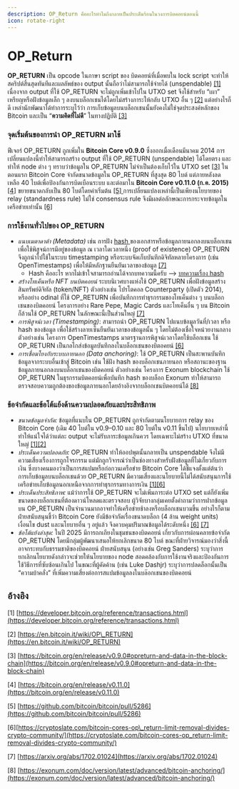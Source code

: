 ```yaml
---
description: OP_Return คืออะไรทำไมถึงกลายเป็นประเด็นร้อนในวงการบิตคอยน์ตอนนี้
icon: rotate-right
---
```


# OP\_Return

**OP\_RETURN** เป็น opcode ในภาษา script ของ บิตคอยน์ที่เมื่อพบใน lock script จะทำให้สคริปต์สิ้นสุดทันทีและผลลัพธ์ของ output นั้นถือว่าไม่สามารถใช้จ่ายได้ (unspendable) [\[1\]](https://developer.bitcoin.org/reference/transactions.html) เนื่องจาก output ที่ใช้ OP\_RETURN จะไม่ถูกเพิ่มเข้าไปใน UTXO set จึงใช้สำหรับ “เผา” เหรียญหรือฝังข้อมูลเล็ก ๆ ลงบนบล็อกเชนได้โดยไม่สร้างภาระให้กลับ UTXO อื่น ๆ [\[2\]](https://en.bitcoin.it/wiki/OP_RETURN) แต่อย่างไรก็ดี เหล่านักพัฒนาได้ทำการระบุไว้ว่า การเก็บข้อมูลบนบล็อกเชนนั้นยังคงไม่ใช่จุดประสงค์หลักของ Bitcoin และเป็น “**ความคิดที่ไม่ดี**” ในทางปฏิบัติ [\[3\]](https://bitcoin.org/en/release/v0.9.0#opreturn-and-data-in-the-block-chain)

### จุดเริ่มต้นของการนำ OP\_RETURN มาใช้

ฟีเจอร์ OP\_RETURN ถูกเพิ่มใน **Bitcoin Core v0.9.0** ซึ่งออกเมื่อเดือนมีนาคม 2014 การเปลี่ยนแปลงนี้ทำให้สามารถสร้าง output ที่ใช้ OP\_RETURN (unspendable) ได้โดยตรง และทำให้ node ต่าง ๆ ทราบว่าข้อมูลใน OP\_RETURN ไม่จำเป็นต้องเก็บไว้ใน UTXO set [\[3\]](https://bitcoin.org/en/release/v0.9.0#opreturn-and-data-in-the-block-chain) ในตอนแรก Bitcoin Core จำกัดขนาดข้อมูลใน OP\_RETURN ที่สูงสุด 80 ไบต์ แต่ภายหลังลดเหลือ 40 ไบต์เพื่อป้องกันการบิดเบือนระบบ และต่อมาใน **Bitcoin Core v0.11.0 (ก.ค. 2015)**[ \[4\]](https://bitcoin.org/en/release/v0.11.0) ขยายขนาดกลับเป็น 80 ไบต์โดยค่าเริ่มต้น [\[5\] ](https://github.com/bitcoin/bitcoin/pull/5286)การเปลี่ยนแปลงเหล่านี้เป็นเพียงนโยบายของ relay (standardness rule) ไม่ใช่ consensus rule จึงมีผลต่อลักษณะการกระจายข้อมูลในเครือข่ายเท่านั้น [\[6\]](https://cryptoslate.com/bitcoin-cores-op_return-limit-removal-divides-crypto-community/)

### การใช้งานทั่วไปของ OP\_RETURN

* _แนบเมตาดาต้า (Metadata)_ เช่น การฝัง [hash ](Hash.md)ของเอกสารหรือข้อมูลภายนอกลงบนบล็อกเชน เพื่อใช้พิสูจน์การมีอยู่ของข้อมูล ณ เวลาใดเวลาหนึ่ง (proof of existence)  OP\_RETURN จึงถูกนำไปใช้ในระบบ timestamping หรือระบบจัดเก็บบันทึกดิจิทัลหลายโครงการ (เช่น OpenTimestamps) เพื่อให้มีหลักฐานยืนยันเวลาของข้อมูล [\[7\]](https://arxiv.org/abs/1702.01024)
  * Hash คืออะไร หากไม่เข้าใจสามารถอ่านได้จากบทความนี้ครับ --> <a href="Hash.md" class="button primary">บทความเรื่อง hash</a>
* _สร้างโทเค็นหรือ NFT บนบิตคอยน์_ ระบบนิเวศบางแห่งใช้ OP\_RETURN เพื่อฝังข้อมูลสร้างสินทรัพย์ดิจิทัล (token/NFT) ตัวอย่างเช่น โปรโตคอล Counterparty (เปิดตัว 2014), หรืออย่าง odinal ที่ใช้ OP\_RETURN เพื่อบันทึกการทำธุรกรรมของโทเค็นต่าง ๆ บนบล็อกเชนของบิตคอยน์  โครงการอย่าง Rare Pepe, Magic Cards และโทเค็นอื่น ๆ บน Bitcoin ก็ล้วนใช้ OP\_RETURN ในลักษณะนี้เป็นส่วนใหญ่ [\[7\]](https://arxiv.org/abs/1702.01024)
* _การพิสูจน์เวลา (Timestamping)_: สามารถนำ OP\_RETURN ไปแนบข้อมูลวันที่/เวลา หรือ hash ของข้อมูล เพื่อใช้สร้างลายเซ็นยืนยันเวลาของข้อมูลนั้น ๆ โดยไม่ต้องเชื่อใจหน่วยงานกลาง ตัวอย่างเช่น โครงการ OpenTimestamps มาตรฐานการพิสูจน์เวลาโดยใช้บล็อกเชน ใช้ OP\_RETURN เป็นกลไกส่งข้อมูลบันทึกลงในบล็อกเชนของบิตอคยน์ [\[6\]](https://cryptoslate.com/bitcoin-cores-op_return-limit-removal-divides-crypto-community/)
* _การเชื่อมโยงกับระบบภายนอก (Data anchoring)_: ใช้ OP\_RETURN เป็นสะพานบันทึกข้อมูลจากระบบอื่นเข้าสู่ Bitcoin เช่น ใช้ฝัง hash ของบล็อกเชนภายนอก หรือสถานะของฐานข้อมูลภายนอกลงบนบล็อกเชนของบิตคอยน์ ตัวอย่างเช่น โครงการ Exonum blockchain ใช้ OP\_RETURN ในธุรกรรมบิตคอยน์เพื่อบันทึก hash ของบล็อก Exonum ทำให้สามารถตรวจสอบความถูกต้องของข้อมูลภายนอกโดยอ้างอิงจากบล็อกเชนบิตคอยน์ได้ [\[8\]](https://exonum.com/doc/version/latest/advanced/bitcoin-anchoring/)

### ข้อจำกัดและข้อโต้แย้งด้านความปลอดภัยและประสิทธิภาพ

* _ขนาดข้อมูลจำกัด:_ ข้อมูลที่แนบใน OP\_RETURN ถูกจำกัดตามนโยบายการ relay ของ Bitcoin Core (เดิม 40 ไบต์ใน v0.9–0.10 และ 80 ไบต์ใน v0.11 ขึ้นไป) นโยบายเหล่านี้ทำให้แน่ใจได้ว่าแต่ละ output จะไม่รับภาระข้อมูลเกินควร โดยเฉพาะไม่สร้าง UTXO ที่ขนาดใหญ่ [\[1\]](https://developer.bitcoin.org/reference/transactions.html)[\[2\]](https://en.bitcoin.it/wiki/OP_RETURN)
* _ประเด็นความปลอดภัย:_ OP\_RETURN ทำให้ออปพุตนั้นกลายเป็น unspendable จึงไม่มีความเสี่ยงเรื่องการถูกโจรกรรม แต่มักถูกวิจารณ์ว่าเป็นช่องทางสำหรับฝังข้อมูลที่ไม่เกี่ยวกับการเงิน ซึ่งบางคนมองว่าเป็นการสแปมหรือก่อกวนเครือข่าย Bitcoin Core ได้ชี้แจงตั้งแต่ต้นว่า การเก็บข้อมูลบนบล็อกเชนด้วย OP\_RETURN มีความเสี่ยงและนโยบายนี้ไม่ได้สนับสนุนการใช้เครือข่ายเก็บข้อมูลนอกเหนือจากการทำธุรกรรมทางการเงิน [\[1\]](https://developer.bitcoin.org/reference/transactions.html)[\[6\]](https://cryptoslate.com/bitcoin-cores-op_return-limit-removal-divides-crypto-community/)
* _ประเด็นประสิทธิภาพ:_ แม้ว่าการใช้ OP\_RETURN จะไม่เพิ่มภาระต่อ UTXO set แต่ก็ยังเพิ่มขนาดของบล็อกเชนที่ต้องดาวน์โหลดและตรวจสอบ ผู้วิจัยบางกลุ่มเคยตั้งคำถามว่าการฝากข้อมูลบน OP\_RETURN เป็นจำนวนมากอาจทำให้เครือข่ายช้าลงหรือบล็อกเชนบวมขึ้น อย่างไรก็ตาม ฝ่ายสนับสนุนชี้ว่า Bitcoin Core ยังมีข้อจำกัดเรื่องขนาดบล็อก (4 ล้าน weight units) เงื่อนไข dust และนโยบายอื่น ๆ อยู่แล้ว จึงควบคุมปริมาณข้อมูลได้ระดับหนึ่ง [\[6\]](https://cryptoslate.com/bitcoin-cores-op_return-limit-removal-divides-crypto-community/) [\[7\]](https://arxiv.org/abs/1702.01024)
* _ข้อโต้แย้งล่าสุด:_ ในปี 2025 มีการถกเถียงในชุมชนของบิตคอยน์ เกี่ยวกับการผ่อนคลายข้อจำกัด OP\_RETURN โดยมีกลุ่มผู้พัฒนาเสนอให้ยกเลิกขนาด 80 ไบต์ ขณะที่ฝ่ายวิจารณ์มองว่าสิ่งนี้อาจกระทบกับธรรมชาติของบิตคอยน์  ฝ่ายสนับสนุน (อย่างเช่น Greg Sanders) ระบุว่าการยกเลิกนโยบายดังกล่าวจะช่วยให้นโยบายของ node สอดคล้องกับการใช้งานจริงและป้องกันการใช้วิธีการที่ซับซ้อนเกินไป ในขณะที่ผู้คัดค้าน (เช่น Luke Dashjr) ระบุว่าการปลดล็อกนั้นเป็น “ความบ้าคลั่ง” ที่เพิ่มความเสี่ยงต่อการสแปมข้อมูลลงในบล๊อกเชนของบิตคอยน์&#x20;

## อ้างอิง

\[1] [https://developer.bitcoin.org/reference/transactions.html](https://developer.bitcoin.org/reference/transactions.html)

\[2] [https://en.bitcoin.it/wiki/OP\_RETURN](https://en.bitcoin.it/wiki/OP_RETURN)

\[3] [https://bitcoin.org/en/release/v0.9.0#opreturn-and-data-in-the-block-chain](https://bitcoin.org/en/release/v0.9.0#opreturn-and-data-in-the-block-chain)

\[4] [https://bitcoin.org/en/release/v0.11.0](https://bitcoin.org/en/release/v0.11.0)

\[5] [https://github.com/bitcoin/bitcoin/pull/5286](https://github.com/bitcoin/bitcoin/pull/5286)

\[6][https://cryptoslate.com/bitcoin-cores-op\_return-limit-removal-divides-crypto-community/](https://cryptoslate.com/bitcoin-cores-op_return-limit-removal-divides-crypto-community/)

\[7] [https://arxiv.org/abs/1702.01024](https://arxiv.org/abs/1702.01024)

\[8] [https://exonum.com/doc/version/latest/advanced/bitcoin-anchoring/](https://exonum.com/doc/version/latest/advanced/bitcoin-anchoring/)

